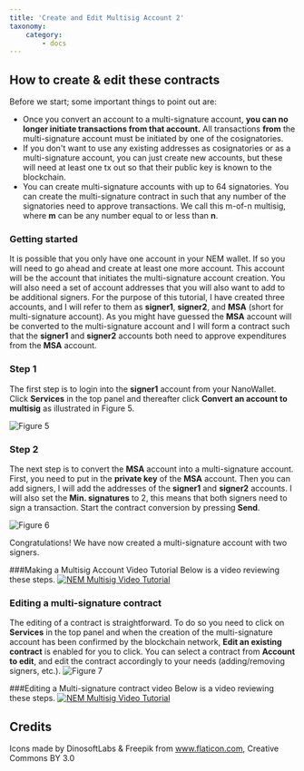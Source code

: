 ```yaml
---
title: 'Create and Edit Multisig Account 2'
taxonomy:
    category:
        - docs
---
```


## How to create & edit these contracts
 
Before we start; some important things to point out are:
- Once you convert an account to a multi-signature account, **you can no longer initiate transactions from that account.** All transactions **from** the multi-signature account must be initiated by one of the cosignatories.
- If you don't want to use any existing addresses as cosignatories or as a multi-signature account, you can just create new accounts, but these will need at least one tx out so that their public key is known to the blockchain.
- You can create multi-signature accounts with up to 64 signatories. You can create the multi-signature contract in such that any number of the signatories need to approve transactions. We call this m-of-n multisig, where **m** can be any number equal to or less than **n**. 
 
### Getting started
It is possible that you only have one account in your NEM wallet. If so you will need to go ahead and create at least one more account. This account will be the account that initiates the multi-signature account creation. You will also need a set of account addresses that you will also want to add to be additional signers. For the purpose of this tutorial, I have created three accounts, and I will refer to them as **signer1**, **signer2**, and **MSA** (short for multi-signature account). As you might have guessed the **MSA** account will be converted to the multi-signature account and I will form a contract such that the **signer1** and **signer2** accounts both need to approve expenditures from the **MSA** account.
 
### Step 1
The first step is to login into the **signer1** account from your NanoWallet. Click **Services** in the top panel and thereafter click **Convert an account to multisig** as illustrated in Figure 5.
 
![Figure 5](http://i.imgur.com/SIkDx0b.png)
 
### Step 2
The next step is to convert the **MSA** account into a multi-signature account. First, you need to put in the **private key** of the **MSA** account. Then you can add signers, I will add the addresses of the **signer1** and **signer2** accounts. I will also set the **Min. signatures** to 2, this means that both signers need to sign a transaction. Start the contract conversion by pressing **Send**.
 
![Figure 6](http://i.imgur.com/TCMOK3m.png)
 
Congratulations! We have now created a multi-signature account with two signers.
 
###Making a Multisig Account Video Tutorial
Below is a video reviewing these steps. 
[![NEM Multisig Video Tutorial](https://s25.postimg.org/pz35w7lu7/mutlisigplay.png)](https://www.youtube.com/watch?v=cLWLqRIXHNk&feature=youtu.be)
 
### Editing a multi-signature contract
The editing of a contract is straightforward. To do so you need to click on **Services** in the top panel and when the creation of the multi-signature account has been confirmed by the blockchain network, **Edit an existing contract** is enabled for you to click. You can select a contract from **Account to edit**, and edit the contract accordingly to your needs (adding/removing signers, etc.). 
![Figure 7](http://i.imgur.com/gXHgssy.png)

###Editing a Multi-signature contract video 
Below is a video reviewing these steps. 
[![NEM Multisig Video Tutorial](https://s9.postimg.org/ick598exb/Screen_Shot_2017-06-25_at_10.44.27_PM.png)](https://youtu.be/VfawLVWyFho)


## Credits
Icons made by DinosoftLabs & Freepik from www.flaticon.com, Creative Commons BY 3.0
